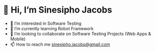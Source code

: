 # 👋 Hi, I’m Sinesipho Jacobs

- 👀 I’m interested in Software Testing
- 🌱 I’m currently learning Robot Framework
- 💞️ I’m looking to collaborate on Software Testing Projects (Web Apps & Mobile)
- 📫 How to reach me sinesipho.jacobs@gmail.com

<!--
**sinesipho-jacobs/sinesipho-jacobs** is a ✨ _special_ ✨ repository because its `README.md` (this file) appears on your GitHub profile.

Here are some ideas to get you started:

- 🔭 I’m currently working on ...
- 🌱 I’m currently learning ...
- 👯 I’m looking to collaborate on ...
- 🤔 I’m looking for help with ...
- 💬 Ask me about ...
- 📫 How to reach me: ...
- 😄 Pronouns: ...
- ⚡ Fun fact: ...
-->
